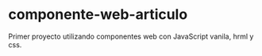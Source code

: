 # componente-web-articulo
Primer proyecto utilizando componentes web con JavaScript vanila, hrml y css. 
